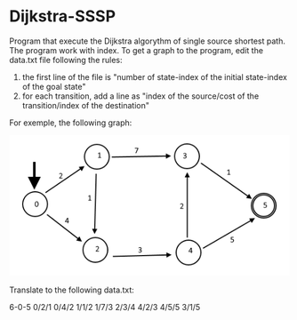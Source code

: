 # Dijkstra-SSSP
Program that execute the Dijkstra algorythm of single source shortest path.
The program work with index.
To get a graph to the program, edit the data.txt file following the rules:
1. the first line of the file is "number of state-index of the initial state-index of the goal state"
2. for each transition, add a line as "index of the source/cost of the transition/index of the destination"

For exemple, the following graph:

![GitHub Logo](/graph.png)

Translate to the following data.txt:

6-0-5
0/2/1
0/4/2
1/1/2
1/7/3
2/3/4
4/2/3
4/5/5
3/1/5
